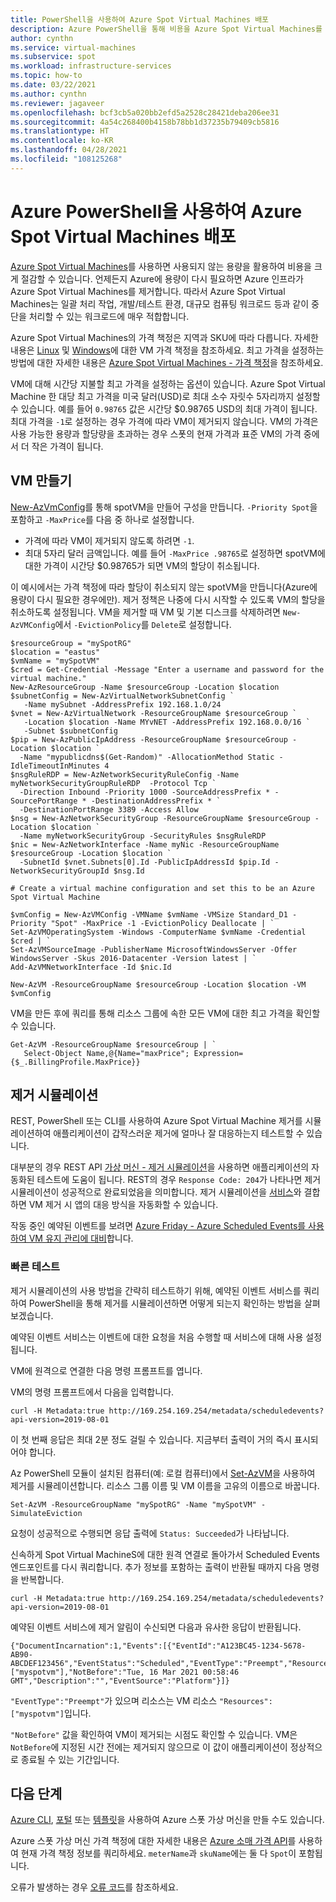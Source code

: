 ```yaml
---
title: PowerShell을 사용하여 Azure Spot Virtual Machines 배포
description: Azure PowerShell을 통해 비용을 Azure Spot Virtual Machines를 배포하여 비용을 절감하는 방법을 알아봅니다.
author: cynthn
ms.service: virtual-machines
ms.subservice: spot
ms.workload: infrastructure-services
ms.topic: how-to
ms.date: 03/22/2021
ms.author: cynthn
ms.reviewer: jagaveer
ms.openlocfilehash: bcf3cb5a020bb2efd5a2528c28421deba206ee31
ms.sourcegitcommit: 4a54c268400b4158b78bb1d37235b79409cb5816
ms.translationtype: HT
ms.contentlocale: ko-KR
ms.lasthandoff: 04/28/2021
ms.locfileid: "108125268"
---
```

# <a name="deploy-azure-spot-virtual-machines-using-azure-powershell"></a>Azure PowerShell을 사용하여 Azure Spot Virtual Machines 배포


[Azure Spot Virtual Machines](../spot-vms.md)를 사용하면 사용되지 않는 용량을 활용하여 비용을 크게 절감할 수 있습니다. 언제든지 Azure에 용량이 다시 필요하면 Azure 인프라가 Azure Spot Virtual Machines를 제거합니다. 따라서 Azure Spot Virtual Machines는 일괄 처리 작업, 개발/테스트 환경, 대규모 컴퓨팅 워크로드 등과 같이 중단을 처리할 수 있는 워크로드에 매우 적합합니다.

Azure Spot Virtual Machines의 가격 책정은 지역과 SKU에 따라 다릅니다. 자세한 내용은 [Linux](https://azure.microsoft.com/pricing/details/virtual-machines/linux/) 및 [Windows](https://azure.microsoft.com/pricing/details/virtual-machines/windows/)에 대한 VM 가격 책정을 참조하세요. 최고 가격을 설정하는 방법에 대한 자세한 내용은 [Azure Spot Virtual Machines - 가격 책정](../spot-vms.md#pricing)을 참조하세요.

VM에 대해 시간당 지불할 최고 가격을 설정하는 옵션이 있습니다. Azure Spot Virtual Machine 한 대당 최고 가격을 미국 달러(USD)로 최대 소수 자릿수 5자리까지 설정할 수 있습니다. 예를 들어 `0.98765` 값은 시간당 $0.98765 USD의 최대 가격이 됩니다. 최대 가격을 `-1`로 설정하는 경우 가격에 따라 VM이 제거되지 않습니다. VM의 가격은 사용 가능한 용량과 할당량을 초과하는 경우 스폿의 현재 가격과 표준 VM의 가격 중에서 더 작은 가격이 됩니다.


## <a name="create-the-vm"></a>VM 만들기

[New-AzVmConfig](/powershell/module/az.compute/new-azvmconfig)를 통해 spotVM을 만들어 구성을 만듭니다. `-Priority Spot`을 포함하고 `-MaxPrice`를 다음 중 하나로 설정합니다.
- 가격에 따라 VM이 제거되지 않도록 하려면 `-1`.
- 최대 5자리 달러 금액입니다. 예를 들어 `-MaxPrice .98765`로 설정하면 spotVM에 대한 가격이 시간당 $0.98765가 되면 VM의 할당이 취소됩니다.


이 예시에서는 가격 책정에 따라 할당이 취소되지 않는 spotVM을 만듭니다(Azure에 용량이 다시 필요한 경우에만). 제거 정책은 나중에 다시 시작할 수 있도록 VM의 할당을 취소하도록 설정됩니다. VM을 제거할 때 VM 및 기본 디스크를 삭제하려면 `New-AzVMConfig`에서 `-EvictionPolicy`를 `Delete`로 설정합니다.


```azurepowershell-interactive
$resourceGroup = "mySpotRG"
$location = "eastus"
$vmName = "mySpotVM"
$cred = Get-Credential -Message "Enter a username and password for the virtual machine."
New-AzResourceGroup -Name $resourceGroup -Location $location
$subnetConfig = New-AzVirtualNetworkSubnetConfig `
   -Name mySubnet -AddressPrefix 192.168.1.0/24
$vnet = New-AzVirtualNetwork -ResourceGroupName $resourceGroup `
   -Location $location -Name MYvNET -AddressPrefix 192.168.0.0/16 `
   -Subnet $subnetConfig
$pip = New-AzPublicIpAddress -ResourceGroupName $resourceGroup -Location $location `
  -Name "mypublicdns$(Get-Random)" -AllocationMethod Static -IdleTimeoutInMinutes 4
$nsgRuleRDP = New-AzNetworkSecurityRuleConfig -Name myNetworkSecurityGroupRuleRDP  -Protocol Tcp `
  -Direction Inbound -Priority 1000 -SourceAddressPrefix * -SourcePortRange * -DestinationAddressPrefix * `
  -DestinationPortRange 3389 -Access Allow
$nsg = New-AzNetworkSecurityGroup -ResourceGroupName $resourceGroup -Location $location `
  -Name myNetworkSecurityGroup -SecurityRules $nsgRuleRDP
$nic = New-AzNetworkInterface -Name myNic -ResourceGroupName $resourceGroup -Location $location `
  -SubnetId $vnet.Subnets[0].Id -PublicIpAddressId $pip.Id -NetworkSecurityGroupId $nsg.Id

# Create a virtual machine configuration and set this to be an Azure Spot Virtual Machine

$vmConfig = New-AzVMConfig -VMName $vmName -VMSize Standard_D1 -Priority "Spot" -MaxPrice -1 -EvictionPolicy Deallocate | `
Set-AzVMOperatingSystem -Windows -ComputerName $vmName -Credential $cred | `
Set-AzVMSourceImage -PublisherName MicrosoftWindowsServer -Offer WindowsServer -Skus 2016-Datacenter -Version latest | `
Add-AzVMNetworkInterface -Id $nic.Id

New-AzVM -ResourceGroupName $resourceGroup -Location $location -VM $vmConfig
```

VM을 만든 후에 쿼리를 통해 리소스 그룹에 속한 모든 VM에 대한 최고 가격을 확인할 수 있습니다.

```azurepowershell-interactive
Get-AzVM -ResourceGroupName $resourceGroup | `
   Select-Object Name,@{Name="maxPrice"; Expression={$_.BillingProfile.MaxPrice}}
```

## <a name="simulate-an-eviction"></a>제거 시뮬레이션

REST, PowerShell 또는 CLI를 사용하여 Azure Spot Virtual Machine 제거를 시뮬레이션하여 애플리케이션이 갑작스러운 제거에 얼마나 잘 대응하는지 테스트할 수 있습니다.

대부분의 경우 REST API [가상 머신 - 제거 시뮬레이션](/rest/api/compute/virtualmachines/simulateeviction)을 사용하면 애플리케이션의 자동화된 테스트에 도움이 됩니다. REST의 경우 `Response Code: 204`가 나타나면 제거 시뮬레이션이 성공적으로 완료되었음을 의미합니다. 제거 시뮬레이션을 [ 서비스](scheduled-events.md)와 결합하면 VM 제거 시 앱의 대응 방식을 자동화할 수 있습니다.

작동 중인 예약된 이벤트를 보려면 [Azure Friday - Azure Scheduled Events를 사용하여 VM 유지 관리에 대비](https://channel9.msdn.com/Shows/Azure-Friday/Using-Azure-Scheduled-Events-to-Prepare-for-VM-Maintenance)합니다.


### <a name="quick-test"></a>빠른 테스트

제거 시뮬레이션의 사용 방법을 간략히 테스트하기 위해, 예약된 이벤트 서비스를 쿼리하여 PowerShell을 통해 제거를 시뮬레이션하면 어떻게 되는지 확인하는 방법을 살펴보겠습니다.

예약된 이벤트 서비스는 이벤트에 대한 요청을 처음 수행할 때 서비스에 대해 사용 설정됩니다. 

VM에 원격으로 연결한 다음 명령 프롬프트를 엽니다. 

VM의 명령 프롬프트에서 다음을 입력합니다.

```
curl -H Metadata:true http://169.254.169.254/metadata/scheduledevents?api-version=2019-08-01
```

이 첫 번째 응답은 최대 2분 정도 걸릴 수 있습니다. 지금부터 출력이 거의 즉시 표시되어야 합니다.

Az PowerShell 모듈이 설치된 컴퓨터(예: 로컬 컴퓨터)에서 [Set-AzVM](/powershell/module/az.compute/set-azvm)을 사용하여 제거를 시뮬레이션합니다. 리소스 그룹 이름 및 VM 이름을 고유의 이름으로 바꿉니다. 

```azurepowershell-interactive
Set-AzVM -ResourceGroupName "mySpotRG" -Name "mySpotVM" -SimulateEviction
```

요청이 성공적으로 수행되면 응답 출력에 `Status: Succeeded`가 나타납니다.

신속하게 Spot Virtual MachineS에 대한 원격 연결로 돌아가서 Scheduled Events 엔드포인트를 다시 쿼리합니다. 추가 정보를 포함하는 출력이 반환될 때까지 다음 명령을 반복합니다.

```
curl -H Metadata:true http://169.254.169.254/metadata/scheduledevents?api-version=2019-08-01
```

예약된 이벤트 서비스에 제거 알림이 수신되면 다음과 유사한 응답이 반환됩니다.

```output
{"DocumentIncarnation":1,"Events":[{"EventId":"A123BC45-1234-5678-AB90-ABCDEF123456","EventStatus":"Scheduled","EventType":"Preempt","ResourceType":"VirtualMachine","Resources":["myspotvm"],"NotBefore":"Tue, 16 Mar 2021 00:58:46 GMT","Description":"","EventSource":"Platform"}]}
```

`"EventType":"Preempt"`가 있으며 리소스는 VM 리소스 `"Resources":["myspotvm"]`입니다. 

`"NotBefore"` 값을 확인하여 VM이 제거되는 시점도 확인할 수 있습니다. VM은 `NotBefore`에 지정된 시간 전에는 제거되지 않으므로 이 값이 애플리케이션이 정상적으로 종료될 수 있는 기간입니다.


## <a name="next-steps"></a>다음 단계

[Azure CLI](../linux/spot-cli.md), [포털](../spot-portal.md) 또는 [템플릿](../linux/spot-template.md)을 사용하여 Azure 스폿 가상 머신을 만들 수도 있습니다.

Azure 스폿 가상 머신 가격 책정에 대한 자세한 내용은 [Azure 소매 가격 API](/rest/api/cost-management/retail-prices/azure-retail-prices)를 사용하여 현재 가격 책정 정보를 쿼리하세요. `meterName`과 `skuName`에는 둘 다 `Spot`이 포함됩니다.

오류가 발생하는 경우 [오류 코드](../error-codes-spot.md)를 참조하세요.